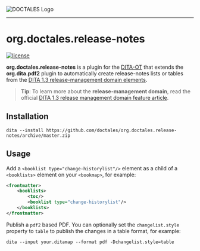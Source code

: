 ![DOCTALES Logo](https://doctales.github.io/images/doctales-logo-without-subtitle.svg)

- - - -

org.doctales.release-notes
========================

[![license](https://img.shields.io/badge/license-Apache%202.0-blue.svg)](http://www.apache.org/licenses/LICENSE-2.0)

**org.doctales.release-notes** is a plugin for the [DITA-OT](http://dita-ot.github.io) that extends the **org.dita.pdf2** plugin to automatically create release-notes lists or tables from the [DITA 1.3 release-management domain elements](http://docs.oasis-open.org/dita/dita/v1.3/os/part3-all-inclusive/archSpec/technicalContent/releaseManagement-domain.html#dita_release_management_domain_topic).

> **Tip**: To learn more about the **release-management domain**, read the official [DITA 1.3 release management domain feature article](https://www.oasis-open.org/committees/download.php/56339/Release_Management_WP.pdf).


Installation
------------

```shell
dita --install https://github.com/doctales/org.doctales.release-notes/archive/master.zip
```

Usage
-----

Add a `<booklist type="change-historylist"/>` element as a child of a `<booklists>` element on your `<bookmap>`, for example:

```xml
<frontmatter>
    <booklists>
        <toc/>
        <booklist type="change-historylist"/>
    </booklists>
</frontmatter>
```

Publish a `pdf2` based PDF. You can optionally set the `changelist.style` property to `table` to publish the changes in a table format, for example:

```shell
dita --input your.ditamap --format pdf -Dchangelist.style=table
```
